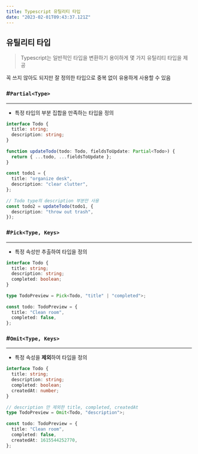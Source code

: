 ```yaml
---
title: Typescript 유틸리티 타입
date: "2023-02-01T09:43:37.121Z"
---
```


## 유틸리티 타입
>Typescript는 일반적인 타입을 변환하기 용이하게 몇 가지 유틸리티 타입을 제공

꼭 쓰지 않아도 되지만 잘 정의한 타입으로 중복 없이 유용하게 사용할 수 있음

### #`Partial<Type>`

---

* 특정 타입의 부분 집합을 만족하는 타입을 정의
```typescript
interface Todo {
  title: string;
  description: string;
}
 
function updateTodo(todo: Todo, fieldsToUpdate: Partial<Todo>) {
  return { ...todo, ...fieldsToUpdate };
}
 
const todo1 = {
  title: "organize desk",
  description: "clear clutter",
};
 
// Todo type의 description 부분만 사용
const todo2 = updateTodo(todo1, {
  description: "throw out trash",
});
```

### #`Pick<Type, Keys>`

---

* 특정 속성만 추출하여 타입을 정의
```typescript
interface Todo {
  title: string;
  description: string;
  completed: boolean;
}
 
type TodoPreview = Pick<Todo, "title" | "completed">;
 
const todo: TodoPreview = {
  title: "Clean room",
  completed: false,
};
```

### #`Omit<Type, Keys>`

---

* 특정 속성을 **제외**하여 타입을 정의
```typescript
interface Todo {
  title: string;
  description: string;
  completed: boolean;
  createdAt: number;
}
 
// description 만 제외한 title, completed, createdAt
type TodoPreview = Omit<Todo, "description">;
 
const todo: TodoPreview = {
  title: "Clean room",
  completed: false,
  createdAt: 1615544252770,
};
```

